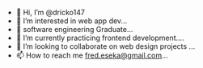 - 👋 Hi, I’m @dricko147
- 👀 I’m interested in web app dev...
- 🌱 software engineering Graduate...
- 🌱 I’m currently practicing frontend development....
- 💞️ I’m looking to collaborate on web design projects ...
- 📫 How to reach me fred.eseka@gmail.com...

<!---
dricko147/dricko147 is a ✨ special ✨ repository because its `README.md` (this file) appears on your GitHub profile.
You can click the Preview link to take a look at your changes.
--->

